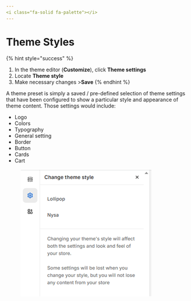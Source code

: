 ```yaml
---
<i class="fa-solid fa-palette"></i>
---
```


# Theme Styles

{% hint style="success" %}
1. In the theme editor (**Customize**), click **Theme settings**
2. Locate **Theme style**
3. Make necessary changes >**Save**
{% endhint %}

A theme preset is simply a saved / pre-defined selection of theme settings that have been configured to show a particular style and appearance of theme content. Those settings would include:

* Logo
* Colors
* Typography
* General setting
* Border
* Button
* Cards
* Cart

<figure><img src="../.gitbook/assets/lollipop-1.png" alt=""><figcaption></figcaption></figure>
